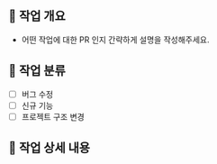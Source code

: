 ## 🚀 작업 개요

* 어떤 작업에 대한 PR 인지 간략하게 설명을 작성해주세요.

## 🔎 작업 분류

- [ ] 버그 수정
- [ ] 신규 기능
- [ ] 프로젝트 구조 변경

## 📝 작업 상세 내용
